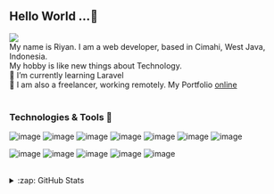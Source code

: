 ## Hello World ...👋 
![](https://komarev.com/ghpvc/?username=riyanada)
<br>
My name is Riyan. 
I am a web developer, based in Cimahi, West Java, Indonesia. <br> My hobby is like new things about Technology.
<br>
🌱 I’m currently learning Laravel
<br>
:construction_worker: I am also a freelancer, working remotely. My Portfolio [online](https://riyan.smkn2cmi.sch.id)
<br><br>
### Technologies & Tools :wrench:

![image](https://img.shields.io/badge/github-%23121011.svg?style=for-the-badge&logo=github&logoColor=white)
![image](https://img.shields.io/badge/gitlab-white.svg?style=for-the-badge&logo=gitlab)
![image](https://img.shields.io/badge/html5-%23E34F26.svg?style=for-the-badge&logo=html5&logoColor=white)
![image](https://img.shields.io/badge/css3-%231572B6.svg?style=for-the-badge&logo=css3&logoColor=white)
![image](https://img.shields.io/badge/php-%23777BB4.svg?style=for-the-badge&logo=php&logoColor=white)
![image](https://img.shields.io/badge/mysql-%2300f.svg?style=for-the-badge&logo=mysql&logoColor=white)
![image](https://img.shields.io/badge/javascript-%23323330.svg?style=for-the-badge&logo=javascript&logoColor=%23F7DF1E)

![image](https://img.shields.io/badge/codeigniter-orange.svg?style=for-the-badge&logo=codeigniter&logoColor=white)
![image](https://img.shields.io/badge/laravel-%23FF2D20.svg?style=for-the-badge&logo=laravel&logoColor=white)
![image](https://img.shields.io/badge/bootstrap-%23563D7C.svg?style=for-the-badge&logo=bootstrap&logoColor=white)
![image](https://img.shields.io/badge/jquery-%230769AD.svg?style=for-the-badge&logo=jquery&logoColor=white)
![image](https://img.shields.io/badge/VSC-0078d7.svg?style=for-the-badge&logo=visual-studio-code&logoColor=white)
<br><br>
<details>
  <summary>:zap: GitHub Stats</summary>
  <img align="left" alt="riyanada's GitHub Stats" src="https://github-readme-stats.vercel.app/api?username=riyanada&count_private=true&show_icons=true&theme=synthwave">
  <img align="right" alt="riyanada's GitHub Stats" src="https://github-readme-stats.vercel.app/api/top-langs/?username=riyanada&layout=compact&theme=synthwave">
</details>
